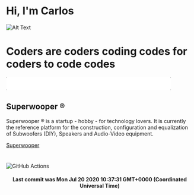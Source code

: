 # Hi, I'm Carlos

![Alt Text](https://github.com/E2517/e2517/blob/master/background.gif)

# Coders are coders coding codes for coders to code codes

![Alt Text](https://github.com/E2517/e2517/blob/master/welcome.gif)

## Superwooper ®

Superwooper ® is a startup - hobby - for technology lovers. It is currently the reference platform for the construction, configuration and equalization of Subwoofers (DIY), Speakers and Audio-Video equipment.

[Superwooper](http://www.superwooper.com)

#

![GitHub Actions](https://github.com/E2517/e2517/workflows/GitHub%20Actions/badge.svg)

<h4 align="center">Last commit was Mon Jul 20 2020 10:37:31 GMT+0000 (Coordinated Universal Time)</h4>
